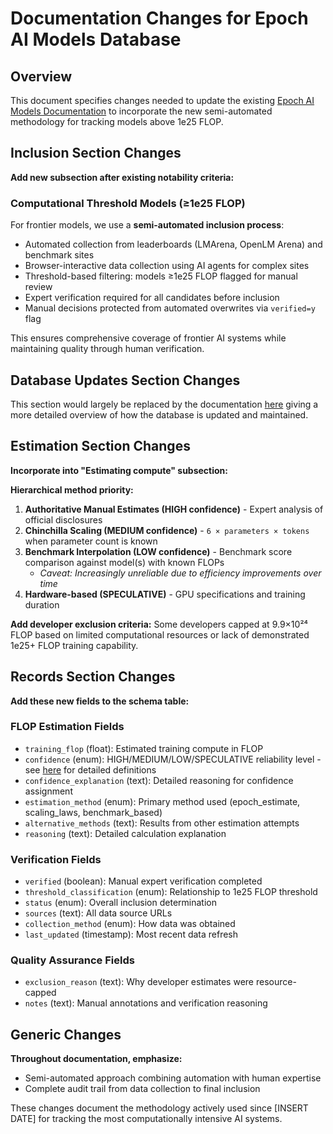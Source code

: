 # Documentation Changes for Epoch AI Models Database

## Overview

This document specifies changes needed to update the existing [Epoch AI Models Documentation](https://epoch.ai/data/ai-models-documentation) to incorporate the new semi-automated methodology for tracking models above 1e25 FLOP.


## Inclusion Section Changes

**Add new subsection after existing notability criteria:**

### Computational Threshold Models (≥1e25 FLOP)

For frontier models, we use a **semi-automated inclusion process**:
- Automated collection from leaderboards (LMArena, OpenLM Arena) and benchmark sites
- Browser-interactive data collection using AI agents for complex sites
- Threshold-based filtering: models ≥1e25 FLOP flagged for manual review
- Expert verification required for all candidates before inclusion
- Manual decisions protected from automated overwrites via `verified=y` flag

This ensures comprehensive coverage of frontier AI systems while maintaining quality through human verification.

## Database Updates Section Changes

This section would largely be replaced by the documentation [here](../docs/ai_models_above_1e25_documentation.md) giving a more detailed overview of how the database is updated and maintained.

## Estimation Section Changes

**Incorporate into "Estimating compute" subsection:**

**Hierarchical method priority:**

1. **Authoritative Manual Estimates (HIGH confidence)** - Expert analysis of official disclosures
2. **Chinchilla Scaling (MEDIUM confidence)** - `6 × parameters × tokens` when parameter count is known
3. **Benchmark Interpolation (LOW confidence)** - Benchmark score comparison against model(s) with known FLOPs
   - *Caveat: Increasingly unreliable due to efficiency improvements over time*
4. **Hardware-based (SPECULATIVE)** - GPU specifications and training duration

**Add developer exclusion criteria:**
Some developers capped at 9.9×10²⁴ FLOP based on limited computational resources or lack of demonstrated 1e25+ FLOP training capability.

## Records Section Changes

**Add these new fields to the schema table:**

### FLOP Estimation Fields
- `training_flop` (float): Estimated training compute in FLOP
- `confidence` (enum): HIGH/MEDIUM/LOW/SPECULATIVE reliability level - see [here](../docs/ai_models_above_1e25_documentation.md) for detailed definitions
- `confidence_explanation` (text): Detailed reasoning for confidence assignment
- `estimation_method` (enum): Primary method used (epoch_estimate, scaling_laws, benchmark_based)
- `alternative_methods` (text): Results from other estimation attempts
- `reasoning` (text): Detailed calculation explanation

### Verification Fields  
- `verified` (boolean): Manual expert verification completed
- `threshold_classification` (enum): Relationship to 1e25 FLOP threshold
- `status` (enum): Overall inclusion determination
- `sources` (text): All data source URLs
- `collection_method` (enum): How data was obtained
- `last_updated` (timestamp): Most recent data refresh

### Quality Assurance Fields
- `exclusion_reason` (text): Why developer estimates were resource-capped
- `notes` (text): Manual annotations and verification reasoning

## Generic Changes

**Throughout documentation, emphasize:**
- Semi-automated approach combining automation with human expertise
- Complete audit trail from data collection to final inclusion

These changes document the methodology actively used since [INSERT DATE] for tracking the most computationally intensive AI systems.
